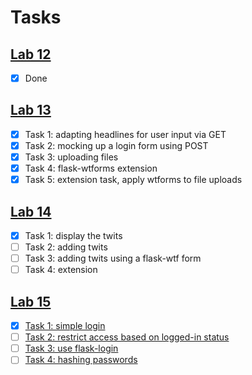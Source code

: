 # Tasks

## [Lab 12](http://gitlab.doc.gold.ac.uk/data-networks-web/lab-exercises/wikis/lab-12)

- [x] Done

## [Lab 13](http://gitlab.doc.gold.ac.uk/data-networks-web/lab-exercises/wikis/lab-13)

- [x] Task 1: adapting headlines for user input via GET
- [x] Task 2: mocking up a login form using POST
- [x] Task 3: uploading files
- [x] Task 4: flask-wtforms extension
- [x] Task 5: extension task, apply wtforms to file uploads

## [Lab 14](https://github.com/danmcquillan/dnw-flask/wiki/lab-14)

- [x] Task 1: display the twits
- [ ] Task 2: adding twits
- [ ] Task 3: adding twits using a flask-wtf form
- [ ] Task 4: extension

## [Lab 15](http://gitlab.doc.gold.ac.uk/data-networks-web/lab-exercises/wikis/lab-15)

- [X] [Task 1: simple login](http://gitlab.doc.gold.ac.uk/data-networks-web/lab-exercises/wikis/lab-15#task-1-simple-login)
- [ ] [Task 2: restrict access based on logged-in status](http://gitlab.doc.gold.ac.uk/data-networks-web/lab-exercises/wikis/lab-15#task-2-restrict-access-based-on-logged-in-status)
- [ ] [Task 3: use flask-login](http://gitlab.doc.gold.ac.uk/data-networks-web/lab-exercises/wikis/lab-15#task-3-use-flask-login)
- [ ] [Task 4: hashing passwords](http://gitlab.doc.gold.ac.uk/data-networks-web/lab-exercises/wikis/lab-15#task-4-hashing-passwords)